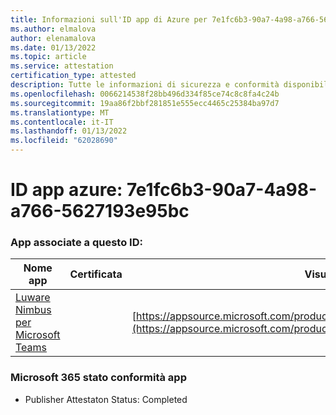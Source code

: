 ```yaml
---
title: Informazioni sull'ID app di Azure per 7e1fc6b3-90a7-4a98-a766-5627193e95bc
ms.author: elmalova
author: elenamalova
ms.date: 01/13/2022
ms.topic: article
ms.service: attestation
certification_type: attested
description: Tutte le informazioni di sicurezza e conformità disponibili per 7e1fc6b3-90a7-4a98-a766-5627193e95bc.
ms.openlocfilehash: 0066214538f28bb496d334f85ce74c8c8fa4c24b
ms.sourcegitcommit: 19aa86f2bbf281851e555ecc4465c25384ba97d7
ms.translationtype: MT
ms.contentlocale: it-IT
ms.lasthandoff: 01/13/2022
ms.locfileid: "62028690"
---
```

# <a name="azure-app-id-7e1fc6b3-90a7-4a98-a766-5627193e95bc"></a>ID app azure: 7e1fc6b3-90a7-4a98-a766-5627193e95bc


### <a name="apps-associated-with-this-id"></a>App associate a questo ID:
| **Nome app** | **Certificata** | **Visualizzazione in AppSource** |
|--------------|---------------|-----------------------|
| [Luware Nimbus per Microsoft Teams](https://docs.microsoft.com/microsoft-365-app-certification/forward/luwareagzurich.advanced_routing_azure_marketplace) |  | [https://appsource.microsoft.com/product/office/luwareagzurich.advanced_routing_azure_marketplace](https://appsource.microsoft.com/product/office/luwareagzurich.advanced_routing_azure_marketplace) |

### <a name="microsoft-365-app-compliance-status"></a>Microsoft 365 stato conformità app
- Publisher Attestaton Status: Completed
